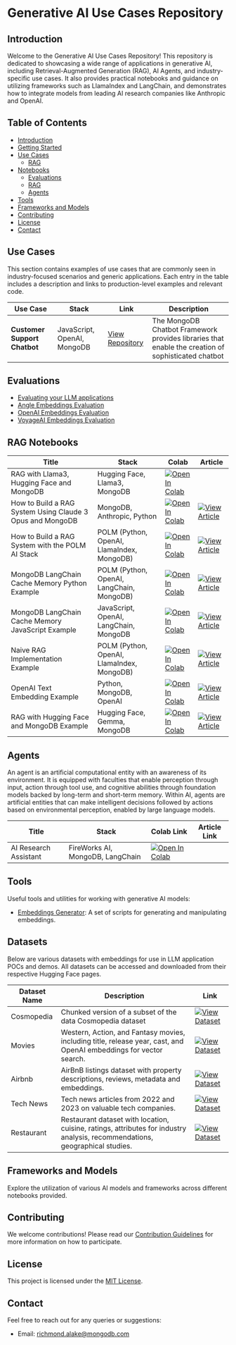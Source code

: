 # Generative AI Use Cases Repository

## Introduction
Welcome to the Generative AI Use Cases Repository! This repository is dedicated to showcasing a wide range of applications in generative AI, including Retrieval-Augmented Generation (RAG), AI Agents, and industry-specific use cases. It also provides practical notebooks and guidance on utilizing frameworks such as LlamaIndex and LangChain, and demonstrates how to integrate models from leading AI research companies like Anthropic and OpenAI.

## Table of Contents
- [Introduction](#introduction)
- [Getting Started](#getting-started)
- [Use Cases](#use-cases)
  - [RAG](#rag)
- [Notebooks](#notebooks)
  - [Evaluations](#evaluations)
  - [RAG](#rag)
  - [Agents](#agents)
- [Tools](#tools)
- [Frameworks and Models](#frameworks-and-models)
- [Contributing](#contributing)
- [License](#license)
- [Contact](#contact)

## Use Cases

This section contains examples of use cases that are commonly seen in industry-focused scenarios and generic applications. Each entry in the table includes a description and links to production-level examples and relevant code.

| Use Case                       | Stack                  | Link                                              | Description |
|--------------------------------|------------------------|---------------------------------------------------|-------------|
| **Customer Support Chatbot**   | JavaScript, OpenAI, MongoDB | [View Repository](https://github.com/mongodb/chatbot) | The MongoDB Chatbot Framework provides libraries that enable the creation of sophisticated chatbot |

## Evaluations
- [Evaluating your LLM applications](https://github.com/mongodb-developer/GenAI-Showcase/blob/main/notebooks/evals/ragas-evaluation.ipynb)
- [Angle Embeddings Evaluation](/notebooks/evals/angle-embeddings-eval.ipynb)
- [OpenAI Embeddings Evaluation](/notebooks/evals/openai-embeddings-eval.ipynb)
- [VoyageAI Embeddings Evaluation](/notebooks/evals/voyageai-embeddings-eval.ipynb)


## RAG Notebooks
| Title                                             | Stack            | Colab                                                                                                                                                                                            | Article |
|---------------------------------------------------|------------------|--------------------------------------------------------------------------------------------------------------------------------------------------------------------------------------------------|---------|
| RAG with Llama3, Hugging Face and MongoDB         | Hugging Face, Llama3, MongoDB              | [![Open In Colab](https://colab.research.google.com/assets/colab-badge.svg)](https://colab.research.google.com/github/mongodb-developer/GenAI-Showcase/blob/main/notebooks/rag/rag_mongodb_llama3_huggingface_open_source.ipynb) |  |
| How to Build a RAG System Using Claude 3 Opus and MongoDB                       | MongoDB, Anthropic, Python              | [![Open In Colab](https://colab.research.google.com/assets/colab-badge.svg)](https://colab.research.google.com/github/mongodb-developer/GenAI-Showcase/blob/main/notebooks/rag/anthropic_mongodb_pam_ai_stack.ipynb)       |   [![View Article](https://img.shields.io/badge/View%20Article-blue)](https://www.mongodb.com/developer/products/atlas/rag_with_claude_opus_mongodb/)      |
| How to Build a RAG System with the POLM AI Stack                                    | POLM (Python, OpenAI, LlamaIndex, MongoDB)              | [![Open In Colab](https://colab.research.google.com/assets/colab-badge.svg)](https://colab.research.google.com/github/mongodb-developer/GenAI-Showcase/blob/main/notebooks/rag/building_RAG_with_LlamaIndex_and_MongoDB_Vector_Database.ipynb) | [![View Article](https://img.shields.io/badge/View%20Article-blue)](#) |
| MongoDB LangChain Cache Memory Python Example     | POLM (Python, OpenAI, LangChain, MongoDB)              | [![Open In Colab](https://colab.research.google.com/assets/colab-badge.svg)](https://colab.research.google.com/github/mongodb-developer/GenAI-Showcase/blob/main/notebooks/rag/mongodb-langchain-cache-memory.ipynb)      | [![View Article](https://img.shields.io/badge/View%20Article-blue)](https://www.mongodb.com/developer/products/atlas/advanced-rag-langchain-mongodb/) |
| MongoDB LangChain Cache Memory JavaScript Example | JavaScript, OpenAI, LangChain, MongoDB              | [![Open In Colab](https://colab.research.google.com/assets/colab-badge.svg)](https://colab.research.google.com/github/mongodb-developer/GenAI-Showcase/blob/main/notebooks/rag/mongodb-langchain-cache-memory-javascript.ipynb) | [![View Article](https://img.shields.io/badge/View%20Article-blue)](https://www.mongodb.com/developer/products/atlas/add-memory-to-javascript-rag-application-mongodb-langchain/) |
| Naive RAG Implementation Example                  | POLM (Python, OpenAI, LlamaIndex, MongoDB)                | [![Open In Colab](https://colab.research.google.com/assets/colab-badge.svg)](https://colab.research.google.com/github/mongodb-developer/GenAI-Showcase/blob/main/notebooks/rag/naive_rag_implementation_llamaindex.ipynb)  | [![View Article](https://img.shields.io/badge/View%20Article-blue)](https://www.mongodb.com/developer/products/atlas/rag-with-polm-stack-llamaindex-openai-mongodb/) |
| OpenAI Text Embedding Example                     | Python, MongoDB, OpenAI              | [![Open In Colab](https://colab.research.google.com/assets/colab-badge.svg)](https://github.com/mongodb-developer/GenAI-Showcase/blob/main/notebooks/rag/openai_text_3_emebdding.ipynb)             | [![View Article](https://img.shields.io/badge/View%20Article-blue)](https://www.mongodb.com/developer/products/atlas/using-openai-latest-embeddings-rag-system-mongodb/) |
| RAG with Hugging Face and MongoDB Example         | Hugging Face, Gemma, MongoDB              | [![Open In Colab](https://colab.research.google.com/assets/colab-badge.svg)](https://colab.research.google.com/github/mongodb-developer/GenAI-Showcase/blob/main/notebooks/rag/rag_with_hugging_face_gemma_mongodb.ipynb) | [![View Article](https://img.shields.io/badge/View%20Article-blue)](https://www.mongodb.com/developer/products/atlas/gemma-mongodb-huggingface-rag) |


## Agents
An agent is an artificial computational entity with an awareness of its environment. It is equipped with faculties that enable perception through input, action through tool use, and cognitive abilities through foundation models backed by long-term and short-term memory. Within AI, agents are artificial entities that can make intelligent decisions followed by actions based on environmental perception, enabled by large language models.

| Title                          | Stack                | Colab Link                                     | Article Link                                     |
|--------------------------------|----------------------|------------------------------------------------|--------------------------------------------------|
| AI Research Assistant   | FireWorks AI, MongoDB, LangChain      |[![Open In Colab](https://colab.research.google.com/assets/colab-badge.svg)](https://colab.research.google.com/github/mongodb-developer/GenAI-Showcase/blob/main/notebooks/agents/agent_fireworks_ai_langchain_mongodb.ipynb) |      |


## Tools
Useful tools and utilities for working with generative AI models:
- [Embeddings Generator](/tools/embeddings_generator): A set of scripts for generating and manipulating embeddings.

## Datasets
Below are various datasets with embeddings for use in LLM application POCs and demos. All datasets can be accessed and downloaded from their respective Hugging Face pages.


| Dataset Name                                      | Description | Link |
| ------------------------------------------------- | ----------- | ---- |
| Cosmopedia             | Chunked version of a subset of the data Cosmopedia dataset | [![View Dataset](https://img.shields.io/badge/View%20Dataset-8A2BE2)](https://huggingface.co/datasets/MongoDB/subset_arxiv_papers_with_embeddings)  |
| Movies                           | Western, Action, and Fantasy movies, including title, release year, cast, and OpenAI embeddings for vector search. | [![View Dataset](https://img.shields.io/badge/View%20Dataset-8A2BE2)](https://huggingface.co/datasets/MongoDB/embedded_movies)  |
| Airbnb                         | AirBnB listings dataset with property descriptions, reviews, metadata and embeddings. | [![View Dataset](https://img.shields.io/badge/View%20Dataset-8A2BE2)](https://huggingface.co/datasets/MongoDB/airbnb_embeddings)  |
| Tech News                      | Tech news articles from 2022 and 2023 on valuable tech companies. | [![View Dataset](https://img.shields.io/badge/View%20Dataset-8A2BE2)](https://huggingface.co/datasets/MongoDB/tech-news-embeddings)  |
| Restaurant                  | Restaurant dataset with location, cuisine, ratings, attributes for industry analysis, recommendations, geographical studies.  | [![View Dataset](https://img.shields.io/badge/View%20Dataset-8A2BE2)](https://huggingface.co/datasets/MongoDB/whatscooking.restaurants)  |



## Frameworks and Models
Explore the utilization of various AI models and frameworks across different notebooks provided.

## Contributing
We welcome contributions! Please read our [Contribution Guidelines](CONTRIBUTING.md) for more information on how to participate.

## License
This project is licensed under the [MIT License](LICENSE).

## Contact
Feel free to reach out for any queries or suggestions:
- Email: richmond.alake@mongodb.com
